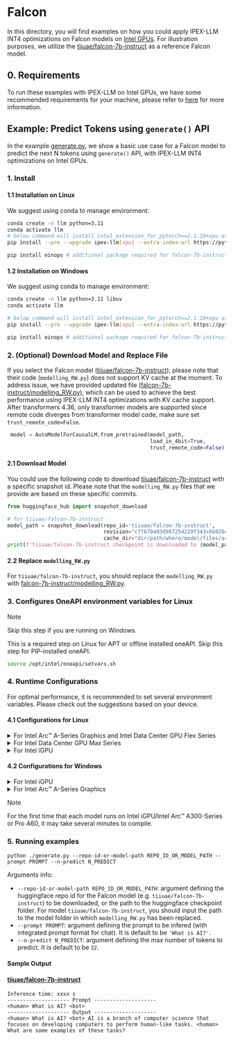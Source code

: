 # Falcon

In this directory, you will find examples on how you could apply IPEX-LLM INT4 optimizations on Falcon models on [Intel GPUs](../../../README.md). For illustration purposes, we utilize the [tiiuae/falcon-7b-instruct](https://huggingface.co/tiiuae/falcon-7b-instruct) as a reference Falcon model.

## 0. Requirements
To run these examples with IPEX-LLM on Intel GPUs, we have some recommended requirements for your machine, please refer to [here](../../../README.md#requirements) for more information.

## Example: Predict Tokens using `generate()` API
In the example [generate.py](./generate.py), we show a basic use case for a Falcon model to predict the next N tokens using `generate()` API, with IPEX-LLM INT4 optimizations on Intel GPUs.
### 1. Install
#### 1.1 Installation on Linux
We suggest using conda to manage environment:
```bash
conda create -n llm python=3.11
conda activate llm
# below command will install intel_extension_for_pytorch==2.1.10+xpu as default
pip install --pre --upgrade ipex-llm[xpu] --extra-index-url https://pytorch-extension.intel.com/release-whl/stable/xpu/us/

pip install einops # additional package required for falcon-7b-instruct to conduct generation
```

#### 1.2 Installation on Windows
We suggest using conda to manage environment:
```bash
conda create -n llm python=3.11 libuv
conda activate llm

# below command will install intel_extension_for_pytorch==2.1.10+xpu as default
pip install --pre --upgrade ipex-llm[xpu] --extra-index-url https://pytorch-extension.intel.com/release-whl/stable/xpu/us/

pip install einops # additional package required for falcon-7b-instruct to conduct generation
```

### 2. (Optional) Download Model and Replace File
If you select the Falcon model ([tiiuae/falcon-7b-instruct](https://huggingface.co/tiiuae/falcon-7b-instruct)), please note that their code (`modelling_RW.py`) does not support KV cache at the moment. To address issue, we have provided updated file ([falcon-7b-instruct/modelling_RW.py](./falcon-7b-instruct/modelling_RW.py)), which can be used to achieve the best performance using IPEX-LLM INT4 optimizations with KV cache support.
After transformers 4.36, only transformer models are supported since remote code diverges from transformer model code, make sure set `trust_remote_code=False`.
```python
 model = AutoModelForCausalLM.from_pretrained(model_path,
                                              load_in_4bit=True,
                                              trust_remote_code=False)
```

#### 2.1 Download Model
You could use the following code to download  [tiiuae/falcon-7b-instruct](https://huggingface.co/tiiuae/falcon-7b-instruct) with a specific snapshot id. Please note that the `modelling_RW.py` files that we provide are based on these specific commits.

```python
from huggingface_hub import snapshot_download

# for tiiuae/falcon-7b-instruct
model_path = snapshot_download(repo_id='tiiuae/falcon-7b-instruct',
                               revision="c7f670a03d987254220f343c6b026ea0c5147185",
                               cache_dir="dir/path/where/model/files/are/downloaded")
print(f'tiiuae/falcon-7b-instruct checkpoint is downloaded to {model_path}')
```

#### 2.2 Replace `modelling_RW.py`
For `tiiuae/falcon-7b-instruct`, you should replace the `modelling_RW.py` with [falcon-7b-instruct/modelling_RW.py](./falcon-7b-instruct/modelling_RW.py).

### 3. Configures OneAPI environment variables for Linux

> [!NOTE]
> Skip this step if you are running on Windows.

This is a required step on Linux for APT or offline installed oneAPI. Skip this step for PIP-installed oneAPI.

```bash
source /opt/intel/oneapi/setvars.sh
```

### 4. Runtime Configurations
For optimal performance, it is recommended to set several environment variables. Please check out the suggestions based on your device.
#### 4.1 Configurations for Linux
<details>

<summary>For Intel Arc™ A-Series Graphics and Intel Data Center GPU Flex Series</summary>

```bash
export USE_XETLA=OFF
export SYCL_PI_LEVEL_ZERO_USE_IMMEDIATE_COMMANDLISTS=1
export SYCL_CACHE_PERSISTENT=1
```

</details>

<details>

<summary>For Intel Data Center GPU Max Series</summary>

```bash
export LD_PRELOAD=${LD_PRELOAD}:${CONDA_PREFIX}/lib/libtcmalloc.so
export SYCL_PI_LEVEL_ZERO_USE_IMMEDIATE_COMMANDLISTS=1
export SYCL_CACHE_PERSISTENT=1
export ENABLE_SDP_FUSION=1
```
> Note: Please note that `libtcmalloc.so` can be installed by `conda install -c conda-forge -y gperftools=2.10`.
</details>

<details>

<summary>For Intel iGPU</summary>

```bash
export SYCL_CACHE_PERSISTENT=1
export BIGDL_LLM_XMX_DISABLED=1
```

</details>

#### 4.2 Configurations for Windows
<details>

<summary>For Intel iGPU</summary>

```cmd
set SYCL_CACHE_PERSISTENT=1
set BIGDL_LLM_XMX_DISABLED=1
```

</details>

<details>

<summary>For Intel Arc™ A-Series Graphics</summary>

```cmd
set SYCL_CACHE_PERSISTENT=1
```

</details>

> [!NOTE]
> For the first time that each model runs on Intel iGPU/Intel Arc™ A300-Series or Pro A60, it may take several minutes to compile.
### 5. Running examples

```
python ./generate.py --repo-id-or-model-path REPO_ID_OR_MODEL_PATH --prompt PROMPT --n-predict N_PREDICT
```

Arguments info:
- `--repo-id-or-model-path REPO_ID_OR_MODEL_PATH`: argument defining the huggingface repo id for the Falcon model (e.g. `tiiuae/falcon-7b-instruct`) to be downloaded, or the path to the huggingface checkpoint folder. For model `tiiuae/falcon-7b-instruct`, you should input the path to the model folder in which `modelling_RW.py` has been replaced.
- `--prompt PROMPT`: argument defining the prompt to be infered (with integrated prompt format for chat). It is default to be `'What is AI?'`.
- `--n-predict N_PREDICT`: argument defining the max number of tokens to predict. It is default to be `32`.

#### Sample Output
#### [tiiuae/falcon-7b-instruct](https://huggingface.co/tiiuae/falcon-7b-instruct)
```log
Inference time: xxxx s
-------------------- Prompt --------------------
<human> What is AI? <bot>
-------------------- Output --------------------
<human> What is AI? <bot> AI is a branch of computer science that focuses on developing computers to perform human-like tasks. <human> What are some examples of these tasks? 
```
